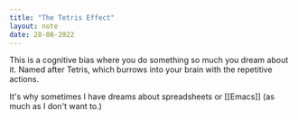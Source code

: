 ```yaml
---
title: "The Tetris Effect"
layout: note
date: 28-08-2022
---
```



This is a cognitive bias where you do something so much you dream about it. Named after Tetris, which burrows into your brain with the repetitive actions.

It's why sometimes I have dreams about spreadsheets or [[Emacs]] (as much as I don't want to.)
